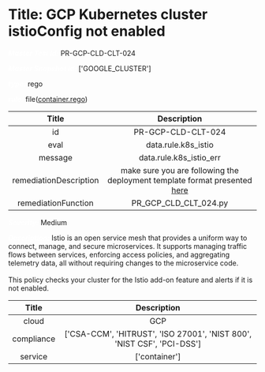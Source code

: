 



# Title: GCP Kubernetes cluster istioConfig not enabled


***<font color="white">Master Test Id:</font>*** PR-GCP-CLD-CLT-024

***<font color="white">Master Snapshot Id:</font>*** ['GOOGLE_CLUSTER']

***<font color="white">type:</font>*** rego

***<font color="white">rule:</font>*** file([container.rego])  
  
  
  
  

|Title|Description|
| :---: | :---: |
|id|PR-GCP-CLD-CLT-024|
|eval|data.rule.k8s_istio|
|message|data.rule.k8s_istio_err|
|remediationDescription|make sure you are following the deployment template format presented <a href='https://cloud.google.com/kubernetes-engine/docs/reference/rest/v1/projects.locations.clusters' target='_blank'>here</a>|
|remediationFunction|PR_GCP_CLD_CLT_024.py|


***<font color="white">Severity:</font>*** Medium

***<font color="white">Description:</font>*** Istio is an open service mesh that provides a uniform way to connect, manage, and secure microservices. It supports managing traffic flows between services, enforcing access policies, and aggregating telemetry data, all without requiring changes to the microservice code.<br><br> This policy checks your cluster for the Istio add-on feature and alerts if it is not enabled.  
  
  

|Title|Description|
| :---: | :---: |
|cloud|GCP|
|compliance|['CSA-CCM', 'HITRUST', 'ISO 27001', 'NIST 800', 'NIST CSF', 'PCI-DSS']|
|service|['container']|



[container.rego]: https://github.com/prancer-io/prancer-compliance-test/tree/master/google/cloud/container.rego
